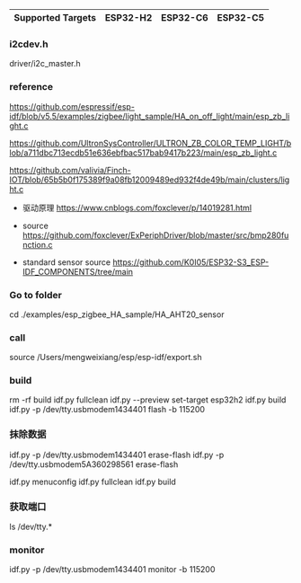| Supported Targets | ESP32-H2 | ESP32-C6 | ESP32-C5 |
| ----------------- | -------- | -------- | -------- |

### i2cdev.h
driver/i2c_master.h



### reference
https://github.com/espressif/esp-idf/blob/v5.5/examples/zigbee/light_sample/HA_on_off_light/main/esp_zb_light.c

https://github.com/UltronSysController/ULTRON_ZB_COLOR_TEMP_LIGHT/blob/a711dbc713ecdb51e636ebfbac517bab9417b223/main/esp_zb_light.c


https://github.com/valivia/Finch-IOT/blob/65b5b0f175389f9a08fb12009489ed932f4de49b/main/clusters/light.c

* 驱动原理
https://www.cnblogs.com/foxclever/p/14019281.html

* source
https://github.com/foxclever/ExPeriphDriver/blob/master/src/bmp280function.c

* standard sensor source
https://github.com/K0I05/ESP32-S3_ESP-IDF_COMPONENTS/tree/main

### Go to folder
cd ./examples/esp_zigbee_HA_sample/HA_AHT20_sensor


### call
source /Users/mengweixiang/esp/esp-idf/export.sh

### build
rm -rf build 
idf.py fullclean
idf.py --preview set-target esp32h2
idf.py build
idf.py -p /dev/tty.usbmodem1434401 flash -b 115200

### 抹除数据
idf.py -p /dev/tty.usbmodem1434401  erase-flash
idf.py -p /dev/tty.usbmodem5A360298561  erase-flash

idf.py menuconfig
idf.py fullclean
idf.py build


### 获取端口
ls /dev/tty.*

### monitor
idf.py -p /dev/tty.usbmodem1434401 monitor -b 115200